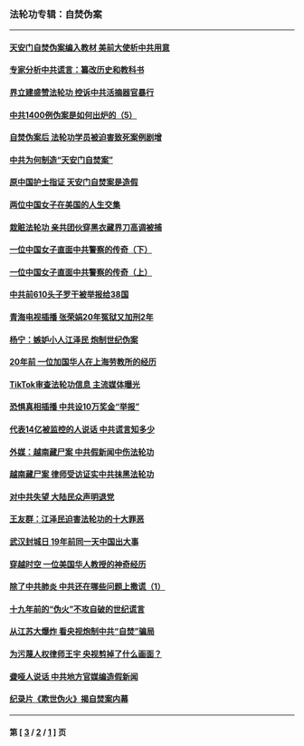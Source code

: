 ### 法轮功专辑：自焚伪案
---
#### [天安门自焚伪案编入教材 美前大使析中共用意](../../pages/nf5562/n13791932.md?12050430) 
#### [专家分析中共谎言：纂改历史和教科书](../../pages/nf5562/n13781542.md?12050430) 
#### [界立建盛赞法轮功 控诉中共活摘器官暴行](../../pages/nf5562/n13781971.md?12050430) 
#### [中共1400例伪案是如何出炉的（5）](../../pages/nf5562/n13226831.md?12050430) 
#### [自焚伪案后 法轮功学员被迫害致死案例剧增](../../pages/nf5562/n13190600.md?12050430) 
#### [中共为何制造“天安门自焚案”](../../pages/nf5562/n13183270.md?12050430) 
#### [原中国护士指证 天安门自焚案是造假](../../pages/nf5562/n13172289.md?12050430) 
#### [两位中国女子在美国的人生交集](../../pages/nf5562/n13156138.md?12050430) 
#### [栽赃法轮功 亲共团伙穿黑衣藏界刀高调被捕](../../pages/nf5562/n13073780.md?12050430) 
#### [一位中国女子直面中共警察的传奇（下）](../../pages/nf5562/n12989706.md?12050430) 
#### [一位中国女子直面中共警察的传奇（上）](../../pages/nf5562/n12985072.md?12050430) 
#### [中共前610头子罗干被举报给38国](../../pages/nf5562/n12975419.md?12050430) 
#### [青海电视插播 张荣娟20年冤狱又加刑2年](../../pages/nf5562/n12738166.md?12050430) 
#### [杨宁：嫉妒小人江泽民 炮制世纪伪案](../../pages/nf5562/n12724108.md?12050430) 
#### [20年前 一位加国华人在上海劳教所的经历](../../pages/nf5562/n12707932.md?12050430) 
#### [TikTok审查法轮功信息 主流媒体曝光](../../pages/nf5562/n12362336.md?12050430) 
#### [恐惧真相插播 中共设10万奖金“举报”](../../pages/nf5562/n12306396.md?12050430) 
#### [代表14亿被监控的人说话 中共谎言知多少](../../pages/nf5562/n12297484.md?12050430) 
#### [外媒：越南藏尸案 中共假新闻中伤法轮功](../../pages/nf5562/n12264411.md?12050430) 
#### [越南藏尸案 律师受访证实中共抹黑法轮功](../../pages/nf5562/n12261878.md?12050430) 
#### [对中共失望 大陆民众声明退党](../../pages/nf5562/n12187315.md?12050430) 
#### [王友群：江泽民迫害法轮功的十大罪恶](../../pages/nf5562/n12169074.md?12050430) 
#### [武汉封城日 19年前同一天中国出大事](../../pages/nf5562/n12150901.md?12050430) 
#### [穿越时空  一位美国华人教授的神奇经历](../../pages/nf5562/n12097460.md?12050430) 
#### [除了中共肺炎 中共还在哪些问题上撒谎（1）](../../pages/nf5562/n11955770.md?12050430) 
#### [十九年前的“伪火”不攻自破的世纪谎言](../../pages/nf5562/n11813238.md?12050430) 
#### [从江苏大爆炸 看央视炮制中共“自焚”骗局](../../pages/nf5562/n11140275.md?12050430) 
#### [为污蔑人权律师王宇 央视剪掉了什么画面？](../../pages/nf5562/n11130142.md?12050430) 
#### [聋哑人说话 中共地方官媒编造假新闻](../../pages/nf5562/n11006067.md?12050430) 
#### [纪录片《欺世伪火》揭自焚案内幕](../../pages/nf5562/n11002664.md?12050430) 

---
#### 第 [ [3](./3.md?12050430) / [2](./2.md?12050430) / [1](./1.md?12050430) ] 页

